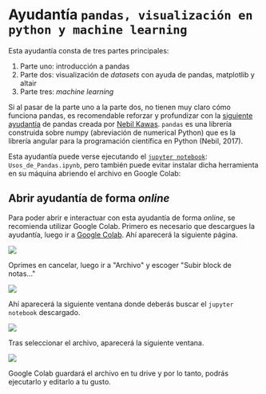 # Ayudantía `pandas, visualización en python y machine learning`

Esta ayudantía consta de tres partes principales:

1. Parte uno: introducción a pandas
2. Parte dos: visualización de *datasets* con ayuda de pandas, matplotlib y altair
3. Parte tres: *machine learning*

Si al pasar de la parte uno a la parte dos, no tienen muy claro cómo funciona pandas, es recomendable reforzar y profundizar con la [siguiente ayudantía](https://github.com/nebil/data-wrangling) de pandas creada por [Nebil Kawas](https://github.com/nebil). `pandas` es una librería construida sobre numpy (abreviación de numerical Python) que es la librería angular para la programación científica en Python (Nebil, 2017). 

Esta ayudantía puede verse ejecutando el [`jupyter notebook`](http://jupyter.org/): `Usos_de_Pandas.ipynb`, pero también puede evitar instalar dicha herramienta en su máquina abriendo el archivo en Google Colab:

## Abrir ayudantía de forma _online_
Para poder abrir e interactuar con esta ayudantía de forma _online_, se recomienda utilizar Google Colab. Primero es necesario que descargues la ayudantía, luego ir a [Google Colab](https://colab.research.google.com/). Ahí aparecerá la siguiente página.


![](https://i.imgur.com/eTphEJy.png)


Oprimes en cancelar, luego ir a "Archivo" y escoger "Subir block de notas..."

![](https://i.imgur.com/BGozP8j.png)


Ahí aparecerá la siguiente ventana donde deberás buscar el `jupyter notebook` descargado.

![](https://i.imgur.com/u8ex1HJ.png)


Tras seleccionar el archivo, aparecerá la siguiente ventana.

![](https://i.imgur.com/8kHXtRg.png)

Google Colab guardará el archivo en tu drive y por lo tanto, podrás ejecutarlo y editarlo a tu gusto.
